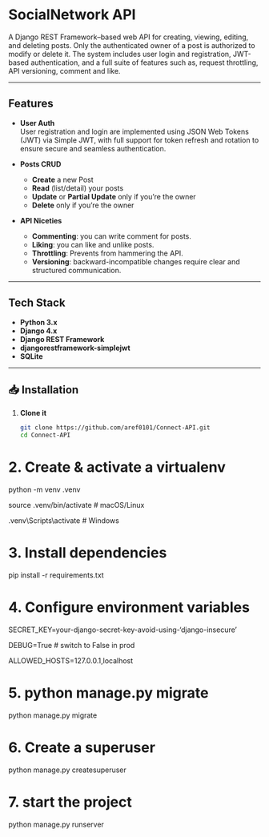 # SocialNetwork API

A Django REST Framework–based web API for creating, viewing, editing, and deleting posts. Only the authenticated owner of a post is authorized to modify or delete it. The system includes user login and registration, JWT-based authentication, and a full suite of features such as, request throttling, API versioning, comment and like.

---

## Features

- **User Auth**  
User registration and login are implemented using JSON Web Tokens (JWT) via Simple JWT, with full support for token refresh and rotation to ensure secure and seamless authentication.

- **Posts CRUD**  
  - **Create** a new Post  
  - **Read** (list/detail) your posts  
  - **Update** or **Partial Update** only if you’re the owner  
  - **Delete** only if you’re the owner  

- **API Niceties**   
  - **Commenting**: you can write comment for posts.
  - **Liking**: you can like and unlike posts.
  - **Throttling**: Prevents from hammering the API.  
  - **Versioning**: backward-incompatible changes require clear and structured communication.

---

## Tech Stack

- **Python 3.x**  
- **Django 4.x**  
- **Django REST Framework**  
- **djangorestframework-simplejwt**  
- **SQLite** 

---

## 📥 Installation

1. **Clone it**  
   ```bash
   git clone https://github.com/aref0101/Connect-API.git
   cd Connect-API

# 2. Create & activate a virtualenv
python -m venv .venv

source .venv/bin/activate      # macOS/Linux

.venv\Scripts\activate         # Windows

# 3. Install dependencies
pip install -r requirements.txt

# 4. Configure environment variables
SECRET_KEY=your-django-secret-key-avoid-using-‘django-insecure’

DEBUG=True   # switch to False in prod

ALLOWED_HOSTS=127.0.0.1,localhost

# 5. python manage.py migrate
python manage.py migrate

# 6. Create a superuser
python manage.py createsuperuser

# 7. start the project
python manage.py runserver